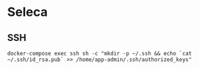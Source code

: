 # Seleca

## SSH 

```
docker-compose exec ssh sh -c "mkdir -p ~/.ssh && echo `cat ~/.ssh/id_rsa.pub` >> /home/app-admin/.ssh/authorized_keys"
```
